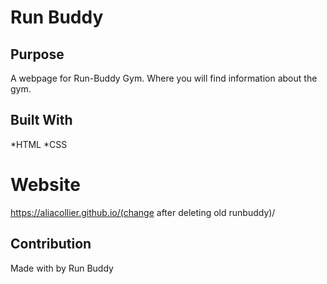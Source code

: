 # Run Buddy

## Purpose

A webpage for Run-Buddy Gym. 
Where you will find information about the gym.

## Built With

*HTML
*CSS

# Website

https://aliacollier.github.io/(change after deleting old runbuddy)/

## Contribution

Made with by Run Buddy
